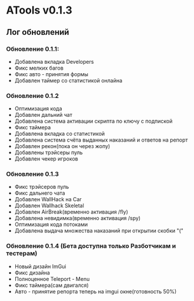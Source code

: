 # ATools v0.1.3
## Лог обновлений
### Обновление 0.1.1:
- Добавлена вкладка Developers
- Фикс мелких багов
- Фикс авто - принятия формы
- Добавлен таймер со статистикой онлайна

### Обновление 0.1.2
- Оптимизация кода
- Добавлен дальний чат
- Добавлена система активации скрипта по ключу с подпиской
- Фикс таймера
- Добавлена вкладка со статистикой
- Добавлена система счёта выданных наказаний и ответов на репорт
- Добавлен рекон(пока он через жопу)
- Добавлены трэйсеры пуль
- Добавлен чекер игроков

### Обновление 0.1.3
- Фикс трэйсеров пуль
- Фикс дальнего чата
- Добавлен WallHack на Car
- Добавлен Wallhack Skeletal
- Добавлен AirBreak(временно активация /fly)
- Добавлена невидимка(временно активация /spy)
- Оптимизация кода потоками
- Добавлена выдача множества наказаний при открытии скобки "("

### Обновление 0.1.4 (Бета доступна только Разботчикам и тестерам)
- Новый дизайн ImGui
- Фикс дизайна
- Полноценное Teleport - Menu
- Фикс таймера(сам двигался)
- Авто - принятие репорта теперь на imgui окне(готовность 50%) 
